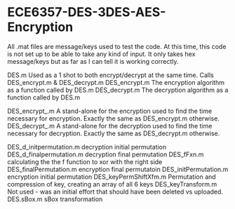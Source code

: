 # ECE6357-DES-3DES-AES-Encryption
All .mat files are message/keys used to test the code. At this time, this code is not set up to be able to take any kind of input. It only takes hex message/keys but as far as I can tell it is working correctly.

DES.m
  Used as a 1 shot to both encrypt/decrypt at the same time. Calls DES_encrypt.m & DES_decrypt.m
DES_encrypt.m
  The encryption algorithm as a function called by DES.m
DES_decrypt.m
  The decryption algorithm as a function called by DES.m
  
DES_encrypt_.m
  A stand-alone for the encryption used to find the time necessary for encryption. Exactly the same as DES_encrypt.m otherwise.
DES_decrypt_.m
  A stand-alone for the decryption used to find the time necessary for decryption. Exactly the same as DES_decrypt.m otherwise.


DES_d_initpermutation.m
  decryption initial permutation
DES_d_finalpermutation.m
  decryption final permutation
DES_fFxn.m
  calculating the the f function to xor with the right side
DES_finalPermutation.m
  encryption final permutatoin
DES_initPermutation.m
  encryption initial permutation
DES_keyPermShiftXfm.m
  Permutation and compression of key, creating an array of all 6 keys
DES_keyTransform.m
  Not used - was an initial effort that should have been deleted vs uploaded.
DES.sBox.m
  sBox transformation



